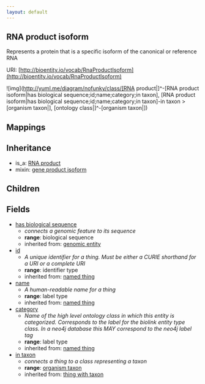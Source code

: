 ```yaml
---
layout: default
---
```


## RNA product isoform


Represents a protein that is a specific isoform of the canonical or reference RNA

URI: [http://bioentity.io/vocab/RnaProductIsoform](http://bioentity.io/vocab/RnaProductIsoform)


![img](http://yuml.me/diagram/nofunky/class/[RNA product|]^-[RNA product isoform|has biological sequence;id;name;category;in taxon], [RNA product isoform|has biological sequence;id;name;category;in taxon]-in taxon >[organism taxon|], [ontology class|]^-[organism taxon|])
## Mappings


## Inheritance

 *  is_a: [RNA product](RnaProduct.html)
 *  mixin: [gene product isoform](GeneProductIsoform.html)

## Children



## Fields

 * [has biological sequence](has_biological_sequence.html)
    * _connects a genomic feature to its sequence_
    * __range__: biological sequence
    * inherited from: [genomic entity](GenomicEntity.html)
 * [id](id.html)
    * _A unique identifier for a thing. Must be either a CURIE shorthand for a URI or a complete URI_
    * __range__: identifier type
    * inherited from: [named thing](NamedThing.html)
 * [name](name.html)
    * _A human-readable name for a thing_
    * __range__: label type
    * inherited from: [named thing](NamedThing.html)
 * [category](category.html)
    * _Name of the high level ontology class in which this entity is categorized. Corresponds to the label for the biolink entity type class. In a neo4j database this MAY correspond to the neo4j label tag_
    * __range__: label type
    * inherited from: [named thing](NamedThing.html)
 * [in taxon](in_taxon.html)
    * _connects a thing to a class representing a taxon_
    * __range__: [organism taxon](OrganismTaxon.html)
    * inherited from: [thing with taxon](ThingWithTaxon.html)
